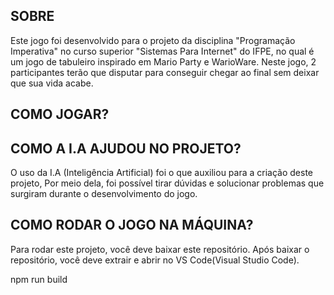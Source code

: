 ## SOBRE

 Este jogo foi desenvolvido para o projeto da disciplina "Programação Imperativa" no curso superior "Sistemas Para Internet" do IFPE, no qual é um jogo de tabuleiro inspirado em Mario Party e WarioWare. 
 Neste jogo, 2 participantes terão que disputar para conseguir chegar ao final sem deixar que sua vida acabe.

## COMO JOGAR?

## COMO A I.A AJUDOU NO PROJETO?

 O uso da I.A (Inteligência Artificial) foi o que auxiliou para a criação deste projeto,
 Por meio dela, foi possível tirar dúvidas e solucionar problemas que surgiram durante o desenvolvimento do jogo.
 
## COMO RODAR O JOGO NA MÁQUINA?

 Para rodar este projeto, você deve baixar este repositório. Após baixar o repositório, você deve extrair e abrir no VS Code(Visual Studio Code).

npm run build

